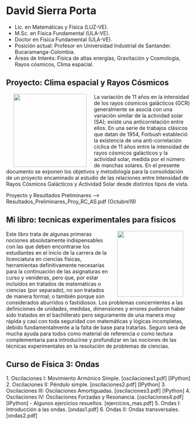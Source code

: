 <h1>David Sierra Porta</h1>

- Lic. en Matemáticas y Física (LUZ-VE). 
- M.Sc. en Física Fundamental (ULA-VE). 
- Doctor en Física Fundamental (ULA-VE).
- Posición actual: Profesor en Universidad Industrial de Santander. Bucaramanga-Colombia.
- Áreas de Interés: Física de altas energías, Gravitación y Cosmología, Rayos cósmicos, Clima espacial.

<h2>Proyecto: Clima espacial y Rayos Cósmicos</h2>
<img src="https://www.wired.com/wp-content/uploads/images_blogs/wiredscience/2012/02/solarflare.jpg" style="float:left" width="200" hspace="20"> La variación de 11 años en la intensidad de los rayos cósmicos galácticos (GCR) generalmente se asocia con una variación similar de la actividad solar (SA); existe una anticorrelación entre ellos. En una serie de trabajos clásicos que datan de 1954, Forbush estableció la existencia de una anti-correlación cíclica de 11 años entre la intensidad de rayos cósmicos galácticos y la actividad solar, medida por el número de manchas solares. En el presente documento se exponen los objetivos y metodología para la consolidación de un proyecto encaminado al estudio de las relaciones entre Intensidad de Rayos Cósmicos Galácticos y Actividad Solar desde distintos tipos de vista.

Proyecto y Resultados Preliminares --> Resultados_Preliminares_Proy_RC_AS.pdf (Octubre19)

<h2>Mi libro: tecnicas experimentales para fisicos</h2>
<img src="https://images-na.ssl-images-amazon.com/images/I/41HgV-STn-L._SX339_BO1,204,203,200_.jpg" style="float:right" width="180" hspace="20"> Este libro trata de algunas primeras nociones absolutamente indispensables con las que deben encontrarse los estudiantes en el inicio de la carrera de la licenciatura en ciencias físicas, herramientas definitivamente necesarias para la continuación de las asignaturas en curso y venideras, pero que, por estar incluídos en tratados de matemáticas o ciencias (por separado), no son tratados de manera formal; o también porque son considerados aburridos o fastidiosos. Los problemas concernientes a las definiciones de unidades, medidas, dimensiones y errores pudieron haber sido tratados en el bachillerato pero seguramente de una manera muy rápida y casi con toda seguridad con matemáticas y lógicas incompletas, debido fundamentalmente a la falta de base para tratarlas. Seguro será de mucha ayuda para todos como material de referencia o como lectura complementaria para introducirse y profundizar en las nociones de las técnicas experimentales en la resolución de problemas de ciencias.

<h2>Curso de Física 3: Ondas</h2>
1. Oscilaciones I: Movimiento Armónico Simple. [oscilaciones1.pdf] [IPython]
2. Oscilaciones II: Péndulo simple. [oscilaciones2.pdf] [IPython]
3. Oscilaciones III: Oscilaciones Amortiguadas. [oscilaciones3.pdf] [IPython]
4. Oscilaciones IV: Oscilaciones Forzadas y Resonancia. [oscilaciones4.pdf] [IPython]
  - Algunos ejercicios resueltos. [ejercicios_mas.pdf]
5. Ondas I: Introducción a las ondas. [ondas1.pdf]
6. Ondas II: Ondas transversales. [ondas2.pdf]

